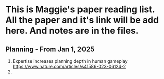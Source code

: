 # This is Maggie's paper reading list. All the paper and it's link will be add here. And notes are in the files.

## Planning - From Jan 1, 2025
1. Expertise increases planning depth in human gameplay https://www.nature.com/articles/s41586-023-06124-2 
2. 